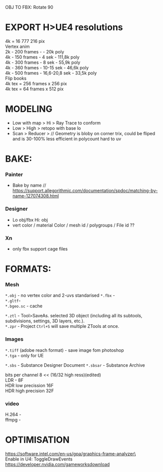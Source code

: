 OBJ TO FBX: Rotate 90

# EXPORT H>UE4 resolutions
4k = 16 777 216 pix  
Vertex anim   
2k - 200 frames -        - 20k poly  
4k - 150 frames - 4 sek - 111,8k poly  
4k - 300 frames - 8 sek - 55,9k poly  
4k - 360 frames - 10-15 sek - 46,6k poly  
4k - 500 frames - 16,6-20,8 sek - 33,5k poly  
Flip books  
4k tex = 256 frames x 256 pix  
4k tex =  64 frames x 512 pix  

# MODELING
- Low with map > Hi > Ray Trace to conform 
- Low > High > retopo with base lo
- Scan > Reducer > // Geometry is bloby on corner trix, could be fliped and is 30-100% less efficient in polycount hard to uv

# BAKE:
### Painter 
- Bake by name // https://support.allegorithmic.com/documentation/spdoc/matching-by-name-127074308.html  
### Designer
- Lo obj/fbx  Hi: obj
- vert color / material Color /  mesh id / polygroups  / File id ??  
### Xn
- only fbx support cage files
# FORMATS:   
### Mesh  
`*.obj` - no vertex color and 2-uvs standarised
`*.fbx` -  
`*.gltf`-   
`*.bgeo.sc` - cache  

`*.ztl` - Tool>SaveAs. selected 3D object (including all its subtools, subdivisions, settings, 3D layers, etc.).  
`*.zpr` - Project `Ctrl+S` will save multiple ZTools at once.  
### Images   
`*.tiff` (adobe reach format) - save image fom photoshop  
`*.tga` - only for UE  

`*.sbs` - Substance Designer Document
`*.sbsar` - Substance Archive



bits per channel 8 << (16/32 high ress)(edited)  
LDR - 8F  
HDR low precission 16F   
HDR high precision 32F  

### video
H.264 -  
ffmpg -  

# OPTIMISATION

https://software.intel.com/en-us/gpa/graphics-frame-analyzer\  
Enable in U4: ToggleDrawEvents  
https://developer.nvidia.com/gameworksdownload  
